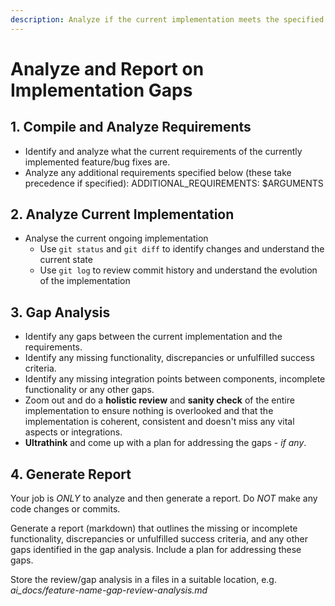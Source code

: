 ```yaml
---
description: Analyze if the current implementation meets the specified requirements and generate a report outlining any gaps or issues.
---
```


# Analyze and Report on Implementation Gaps


## 1. Compile and Analyze Requirements

- Identify and analyze what the current requirements of the currently implemented feature/bug fixes are. 
- Analyze any additional requirements specified below (these take precedence if specified): 
  ADDITIONAL_REQUIREMENTS: $ARGUMENTS


## 2. Analyze Current Implementation
- Analyse the current ongoing implementation
    - Use `git status` and `git diff` to identify changes and understand the current state
    - Use `git log` to review commit history and understand the evolution of the implementation


## 3. Gap Analysis
- Identify any gaps between the current implementation and the requirements.
- Identify any missing functionality, discrepancies or unfulfilled success criteria.
- Identify any missing integration points between components, incomplete functionality
  or any other gaps.
- Zoom out and do a **holistic review** and **sanity check** of the entire implementation to ensure nothing is overlooked and that the implementation is coherent, consistent and doesn't miss any vital aspects or integrations.
- **Ultrathink** and come up with a plan for addressing the gaps - *if any*.


## 4. Generate Report

Your job is *ONLY* to analyze and then generate a report. Do *NOT* make any code changes or commits.

Generate a report (markdown) that outlines the missing or incomplete functionality, discrepancies or unfulfilled success
criteria, and any other gaps identified in the gap analysis. Include a plan for addressing these gaps.

Store the review/gap analysis in a files in a suitable location, e.g. *ai_docs/feature-name-gap-review-analysis.md*
